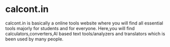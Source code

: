 # calcont.in
calcont.in is basically a online tools website where you will find all essential tools majorly for students and for everyone. Here,you will find calculators,converters,AI based text tools/analyzers and translators which is been used by many people.
